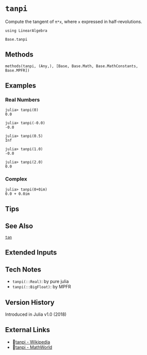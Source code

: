 # `tanpi`

Compute the tangent of `π*x`, where `x` expressed in half-revolutions.

```@setup repl_only
using LinearAlgebra
```
```@docs
Base.tanpi
```


## Methods

```@repl
methods(tanpi, (Any,), [Base, Base.Math, Base.MathConstants, Base.MPFR])
```


## Examples

### Real Numbers
```jldoctest
julia> tanpi(0)
0.0

julia> tanpi(-0.0)
-0.0

julia> tanpi(0.5)
Inf

julia> tanpi(1.0)
-0.0

julia> tanpi(2.0)
0.0
```

### Complex
```jldoctest
julia> tanpi(0+0im)
0.0 + 0.0im
```

## Tips


## See Also

[`tan`](@ref)


## Extended Inputs


## Tech Notes

- `tanpi(::Real)`: by pure julia
- `tanpi(::BigFloat)`: by MPFR


## Version History

Introduced in Julia v1.0 (2018)


## External Links
- 🔗[tanpi - Wikipedia](https://en.wikipedia.org/wiki/ )
- 🔗[tanpi - MathWorld](https://mathworld.wolfram.com/ )
